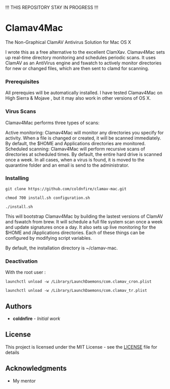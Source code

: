 !!! THIS REPOSITORY STAY IN PROGRESS !!!

# Clamav4Mac

The Non-Graphical ClamAV Antivirus Solution for Mac OS X

I wrote this as a free alternative to the excellent ClamXav. Clamav4Mac sets up real-time directory monitoring and schedules periodic scans. It uses ClamAV as an AntiVirus engine and fswatch to actively monitor directories for new or changed files, which are then sent to clamd for scanning.


### Prerequisites

All prerequies will be automatically installed. I have tested Clamav4Mac on High Sierra & Mojave , but it may also work in other versions of OS X.

### Virus Scans

Clamav4Mac performs three types of scans:

Active monitoring: Clamav4Mac will monitor any directories you specify for activity. When a file is changed or created, it will be scanned immediately. By default, the $HOME and Applications directories are monitored.
Scheduled scanning: Clamav4Mac will perform recursive scans of directories at scheduled times. By default, the entire hard drive is scanned once a week.
In all cases, when a virus is found, it is moved to the quarantine folder and an email is send to the administrator.

### Installing

```
git clone https://github.com/coldnfire/clamav-mac.git
```

```
chmod 700 install.sh configuration.sh
```

```
./install.sh
```

This will bootstrap Clamav4Mac by building the lastest versions of ClamAV and fswatch from brew. It will schedule a full file system scan once a week and update signatures once a day. It also sets up live monitoring for the $HOME and /Applications directories. Each of these things can be configured by modifying script variables.

By default, the installation directory is ~/clamav-mac.

### Deactivation

With the root user :

```
launchctl unload -w /Library/LaunchDaemons/com.clamav_cron.plist
```

```
launchctl unload -w /Library/LaunchDaemons/com.clamav_tr.plist
```

## Authors

* **coldnfire** - *Initial work* 

## License

This project is licensed under the MIT License - see the [LICENSE](LICENSE) file for details

## Acknowledgments

* My mentor

